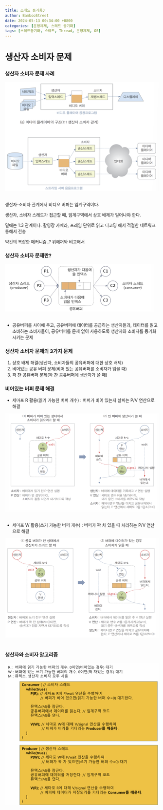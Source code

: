 ```yaml
---
title: 스레드 동기화3 
author: BambooStreet
date: 2024-05-13 00:34:00 +0800
categories: [운영체제, 스레드 동기화]
tags: [스레드동기화, 스레드, Thread, 운영체제, OS]
---
```


# 생산자 소비자 문제


### 생산자 소비자 문제 사례

![생산자소비자문제사례](assets/img/posts/20240513/생산자소비자문제사례.png)
<br>
<br>

생산자-소비자 관계에서 비디오 버퍼는 임계구역이다.


생산자, 소비자 스레드가 접근할 때, 임계구역에서 상호 배제가 일어나야 한다.


밑에는 1:3 관계이다. 촬영장 카메라, 프레임 단위로 읽고 디코딩 해서 적절한 네트워크 통해서 전송

약간의 복잡한 메커니즘..? 위에꺼와 비교해서



### 생산자 소비자 문제란?
![생산자소비자문제](assets/img/posts/20240513/생산자소비자문제.png)
<br>
<br>
* 공유버퍼를 사이에 두고, 공유버퍼에 데이터를 공급하는 생산자들과, 데이터를 읽고 소비하는 소비자들이, 공유버퍼를 문제 없이 사용하도록 생산자와 소비자를 동기화시키는 문제



### 생산자 소비자 문제의 3가지 문제
1. 상호 배제 해결(생산자, 소비자들의 공유버퍼에 대한 상호 배제)
2. 비어있는 공유 버퍼 문제(비어 있는 공유버퍼를 소비자가 읽을 때)
3. 꽉 찬 공유버퍼 문제(꽉 찬 공유버퍼에 생산자가 쓸 때)


### 비어있는 버퍼 문제 해결
* 세마포 R 활용(읽기 가능한 버퍼 개수) : 버퍼가 비어 있는지 살피는 P/V 연산으로 해결

![비어있는버퍼문제해결](assets/img/posts/20240513/비어있는버퍼문제해결.png)
<br>
<br>

* 세마포 W 활용(쓰기 가능한 버퍼 개수) : 버퍼가 꽉 차 있을 때 처리하는 P/V 연산으로 해결

![가득찬공유버퍼문제해결](assets/img/posts/20240513/가득찬공유버퍼문제해결.png)
<br>
<br>


### 생산자와 소비자 알고리즘

![생산자소비자알고리즘](assets/img/posts/20240513/생산자소비자알고리즘.png)
<br>
<br>

